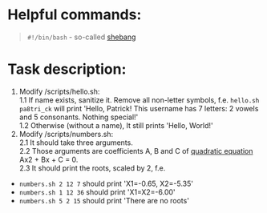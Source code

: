# Helpful commands:

> `#!/bin/bash` - so-called [shebang](https://en.wikipedia.org/wiki/Shebang_(Unix))

# Task description:

1. Modify /scripts/hello.sh:  
  1.1 If name exists, sanitize it. Remove all non-letter symbols, f.e. `hello.sh pa8tri_ck` will print 'Hello, Patrick! This username has 7 letters: 2 vowels and 5 consonants. Nothing special!'  
  1.2 Otherwise (without a name), It still prints 'Hello, World!'
2. Modify /scripts/numbers.sh:  
   2.1 It should take three arguments.  
   2.2 Those arguments are coefficients A, B and C of [quadratic equation](https://en.wikipedia.org/wiki/Quadratic_equation) Ax2 + Bx + C = 0.  
   2.3 It should print the roots, scaled by 2, f.e.  
- `numbers.sh 2 12 7` should print 'X1=-0.65, X2=-5.35'
- `numbers.sh 1 12 36` should print 'X1=X2=-6.00' 
- `numbers.sh 5 2 15` should print 'There are no roots'  